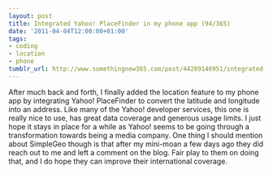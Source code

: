 ```yaml
---
layout: post
title: Integrated Yahoo! PlaceFinder in my phone app (94/365)
date: '2011-04-04T12:00:00+01:00'
tags:
- coding
- location
- phone
tumblr_url: http://www.somethingnew365.com/post/44289146951/integrated-yahoo-placefinder-in-my-phone-app
---
```

After much back and forth, I finally added the location feature to my phone app by integrating Yahoo! PlaceFinder to convert the latitude and longitude into an address.
Like many of the Yahoo! developer services, this one is really nice to use, has great data coverage and generous usage limits. I just hope it stays in place for a while as Yahoo! seems to be going through a transformation towards being a media company.
One thing I should mention about SimpleGeo though is that after my mini-moan a few days ago they did reach out to me and left a comment on the blog. Fair play to them on doing that, and I do hope they can improve their international coverage.

